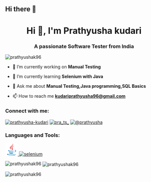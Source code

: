 ## Hi there 👋

<!--
**Prathyushak96/Prathyushak96** is a ✨ _special_ ✨ repository because its `README.md` (this file) appears on your GitHub profile.

Here are some ideas to get you started:

- 🔭 I’m currently working on ...
- 🌱 I’m currently learning ...
- 👯 I’m looking to collaborate on ...
- 🤔 I’m looking for help with ...
- 💬 Ask me about ...
- 📫 How to reach me: ...
- 😄 Pronouns: ...
- ⚡ Fun fact: ...
-->

<h1 align="center">Hi 👋, I'm Prathyusha kudari</h1>
<h3 align="center">A passionate Software Tester from India</h3>

<p align="left"> <img src="https://komarev.com/ghpvc/?username=prathyushak96&label=Profile%20views&color=0e75b6&style=flat" alt="prathyushak96" /> </p>

- 🔭 I’m currently working on **Manual Testing**

- 🌱 I’m currently learning **Selenium with Java**

- 💬 Ask me about **Manual Testing,Java programming,SQL Basics**

- 📫 How to reach me **kudariprathyusha96@gmail.com**

<h3 align="left">Connect with me:</h3>
<p align="left">
<a href="https://linkedin.com/in/prathyusha-kudari" target="blank"><img align="center" src="https://raw.githubusercontent.com/rahuldkjain/github-profile-readme-generator/master/src/images/icons/Social/linked-in-alt.svg" alt="prathyusha-kudari" height="30" width="40" /></a>
<a href="https://instagram.com/pra_ts_" target="blank"><img align="center" src="https://raw.githubusercontent.com/rahuldkjain/github-profile-readme-generator/master/src/images/icons/Social/instagram.svg" alt="pra_ts_" height="30" width="40" /></a>
<a href="https://medium.com/@prathyusha" target="blank"><img align="center" src="https://raw.githubusercontent.com/rahuldkjain/github-profile-readme-generator/master/src/images/icons/Social/medium.svg" alt="@prathyusha" height="30" width="40" /></a>
</p>

<h3 align="left">Languages and Tools:</h3>
<p align="left"> <a href="https://www.java.com" target="_blank" rel="noreferrer"> <img src="https://raw.githubusercontent.com/devicons/devicon/master/icons/java/java-original.svg" alt="java" width="40" height="40"/> </a> <a href="https://www.selenium.dev" target="_blank" rel="noreferrer"> <img src="https://raw.githubusercontent.com/detain/svg-logos/780f25886640cef088af994181646db2f6b1a3f8/svg/selenium-logo.svg" alt="selenium" width="40" height="40"/> </a> </p>

<p><img align="left" src="https://github-readme-stats.vercel.app/api/top-langs?username=prathyushak96&show_icons=true&locale=en&layout=compact" alt="prathyushak96" /></p>

<p>&nbsp;<img align="center" src="https://github-readme-stats.vercel.app/api?username=prathyushak96&show_icons=true&locale=en" alt="prathyushak96" /></p>

<p><img align="center" src="https://github-readme-streak-stats.herokuapp.com/?user=prathyushak96&" alt="prathyushak96" /></p>




